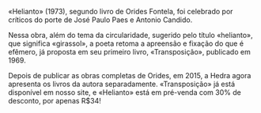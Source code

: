 «Helianto» (1973), segundo livro de Orides Fontela, foi celebrado por críticos do porte de José Paulo Paes e Antonio Candido.

Nessa obra, além do tema da circularidade, sugerido pelo título «helianto», que significa «girassol», a poeta retoma a apreensão e fixação do que é efêmero, já proposta em seu primeiro livro, «Transposição», publicado em 1969. 

Depois de publicar as obras completas de Orides, em 2015, a Hedra agora apresenta os livros da autora separadamente. «Transposição» já está disponível em nosso site, e «Helianto» está em pré-venda com 30% de desconto, por apenas R$34!